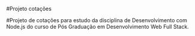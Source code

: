 #Projeto cotações

#Projeto de cotações para estudo da disciplina de Desenvolvimento com Node.js do curso de Pós Graduação em Desenvolvimento Web Full Stack.